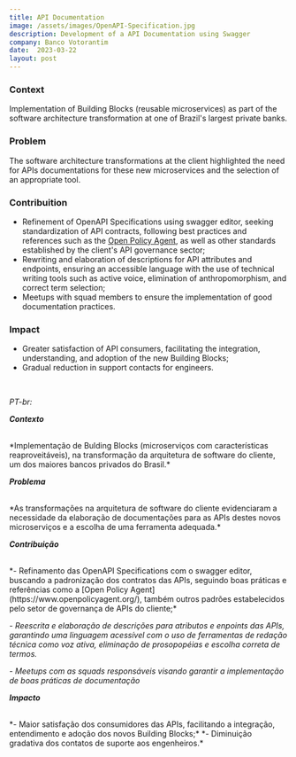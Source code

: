 ```yaml
---
title: API Documentation
image: /assets/images/OpenAPI-Specification.jpg
description: Development of a API Documentation using Swagger
company: Banco Votorantim
date:  2023-03-22
layout: post
---
```


### Context ###

Implementation of Building Blocks (reusable microservices) as part of the software architecture transformation at one of Brazil's largest private banks.

### Problem ###

The software architecture transformations at the client highlighted the need for APIs documentations for these new microservices and the selection of an appropriate tool.

### Contribuition ###

- Refinement of OpenAPI Specifications using swagger editor, seeking standardization of API contracts, following best practices and references such as the [Open Policy Agent](https://www.openpolicyagent.org/), as well as other standards established by the client's API governance sector;
- Rewriting and elaboration of descriptions for API attributes and endpoints, ensuring an accessible language with the use of technical writing tools such as active voice, elimination of anthropomorphism, and correct term selection;
- Meetups with squad members to ensure the implementation of good documentation practices.

### Impact ###

- Greater satisfaction of API consumers, facilitating the integration, understanding, and adoption of the new Building Blocks;
- Gradual reduction in support contacts for engineers.

<br />

*PT-br:*

***Contexto***

<br />
*Implementação de Bulding Blocks (microserviços com características reaproveitáveis), na transformação da arquitetura de software do cliente, um dos maiores bancos privados do Brasil.*

***Problema***

<br />
*As transformações na arquitetura de software do cliente evidenciaram a necessidade da elaboração de documentações para as APIs destes novos microserviços e a escolha de uma ferramenta adequada.*

***Contribuição***

<br />
*- Refinamento das OpenAPI Specifications com o swagger editor, buscando a padronização dos contratos das APIs, seguindo boas práticas e referências como a [Open Policy Agent](https://www.openpolicyagent.org/), também outros padrões estabelecidos pelo setor de governança de APIs do cliente;*

*- Reescrita e elaboração de descrições para atributos e enpoints das APIs, garantindo uma linguagem acessível com o uso de ferramentas de redação técnica como voz ativa, eliminação de prosopopéias e escolha correta de termos.*

*- Meetups com as squads responsáveis visando garantir a implementação de boas práticas de documentação*

***Impacto***

<br />
*- Maior satisfação dos consumidores das APIs, facilitando a integração, entendimento e adoção dos novos Building Blocks;*
*- Diminuição gradativa dos contatos de suporte aos engenheiros.*